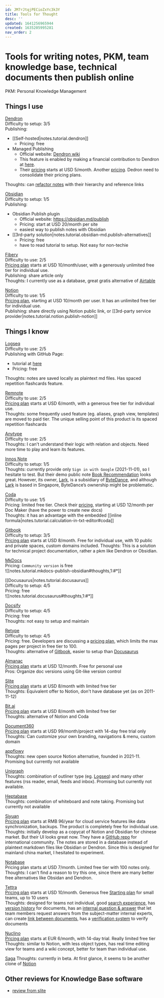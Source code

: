 ```yaml
---
id: JM7rJtqjPECioZxYc3k3Y
title: Tools for Thought
desc: ''
updated: 1641256965944
created: 1635205995281
nav_order: 2
---
```

# Tools for writing notes, PKM, team knowledge base, technical documents then publish online

PKM: Personal Knowledge Management

## Things I use

[Dendron](https://www.dendron.so/)    
Difficulty to setup: 3/5  
Publishing:
- [[Self-hosted|notes.tutorial.dendron]]
    - Pricing: free
- Managed Publishing
    - Official website: [Dendron wiki](https://wiki.dendron.so/notes/a6b9c043-7713-48ea-b826-50d003e3e21f/)
    - This feature is enabled by making a financial contribution to Dendron at [here](https://wiki.dendron.so/notes/abda4d2a-d8a2-4dd6-8ea0-4a5661fa13c1/). 
    - Their [pricing](https://accounts.dendron.so/account/subscribe) starts at USD 5/month. Another [pricing](https://wiki.dendron.so/notes/abda4d2a-d8a2-4dd6-8ea0-4a5661fa13c1/). Dedron need to consolidate their pricing plans.
    
Thoughts: can [refactor notes](https://wiki.dendron.so/notes/srajljj10V2dl19nCSFiC/) with their hierarchy and reference links

[Obsidian](https://obsidian.md/)  
Difficulty to setup: 1/5  
Publishing:
- Obsidian Publish plugin
    - Official website: https://obsidian.md/publish
    - Pricing: start at USD 20/month per site
    - easiest way to publish notes with Obsidian
- [[3rd-party solution|notes.tutorial.obsidian-md.publish-alternatives]]  
    - Pricing: free
    - have to read tutorial to setup. Not easy for non-techie

[Fibery](https://fibery.io/)  
Difficulty to use: 2/5  
[Pricing plan](https://fibery.io/pricing) starts at USD 10/month/user, with a generously unlimited free tier for individual use.  
Publishing: share article only  
Thoughts: I currently use as a database, great gratis alternative of [Airtable](https://wwww.airtable.com/)

[Notion](https://www.notion.so/)  
Difficulty to use: 1/5  
[Pricing plan](https://www.notion.so/pricing), starting at USD 10/month per user. It has an unlimited free tier for individual use.  
Publishing: share directly using Notion public link, or [[3rd-party service provider|notes.tutorial.notion.publish-notion]]

## Things I know

[Logseq](https://logseq.com/)  
Difficulty to use: 2/5  
Publishing with GitHub Page:  
- tutorial at [here](https://logseq.github.io/#/page/Publishing%20(Desktop%20App%20Only))
- Pricing: free  

Thoughts: notes are saved locally as plaintext md files. Has spaced repetition flashcards feature. 

[Remnote](https://www.remnote.com/)  
Difficulty to use: 2/5  
[Pricing plan](https://www.remnote.com/pricing) starts at USD 6/month, with a generous free tier for individual use.  
Thoughts: some frequently used feature (eg. aliases, graph view, templates) are moved to paid tier. The unique selling point of this product is its spaced repetition flashcards

[Anytype](https://anytype.io/en)  
Difficulty to use: 2/5  
Thoughts: I can't understand their logic with relation and objects. Need more time to play and learn its features.

[Innos Note](https://innos.io/)  
Difficulty to setup: 1/5  
Thoughts: currently provide only `Sign in with Google` (2021-11-01), so I hesitate to test. But their demo public note [Book Recommendation](https://innos.io/space/7ecfa27d-bda6-c188-4418-f4189244b425?p=7ecfa27d-bda6-c188-4418-f4189244b425) looks great. However, its owner, [Lark](https://www.larksuite.com/), is a subsidiary of [ByteDance](https://www.bytedance.com/en/), and although [Lark](https://www.larksuite.com/) is based in Singapore, ByteDance’s ownership might be problematic.

[Coda](https://coda.io/)  
Difficulty to use: 1/5  
Pricing: limited free tier. Check their [pricing](https://coda.io/pricing), starting at USD 12/month per Doc Maker (have the power to create new docs)  
Thoughts: it has an advantage with the embedded [[inline formula|notes.tutorial.calculation-in-txt-editor#coda]]

[Gitbook](https://www.gitbook.com/)  
Difficulty to setup: 3/5  
[Pricing plan](https://www.gitbook.com/pricing) starts at USD 8/month. Free for individual use, with 10 public and private spaces, custom domains included.
Thoughts: This is a solution for technical project documentation, rather a pkm like Dendron or Obsidian.

[MkDocs](https://www.mkdocs.org/)  
Pricing: `Community version` is free  
![[notes.tutorial.mkdocs-publish-obsidian#thoughts,1:#*]]

[[Docusaurus|notes.tutorial.docusaurus]]  
Difficulty to setup: 4/5  
Pricing: free  
![[notes.tutorial.docusaurus#thoughts,1:#*]]

[Docsify](https://docsify.js.org/#/)  
Difficulty to setup: 4/5  
Pricing: free  
Thoughts: not easy to setup and maintain

[Retype](https://retype.com/)  
Difficulty to setup: 4/5  
Pricing: free. Developers are discussing a [pricing plan](https://github.com/retypeapp/retype/discussions/224), which limits the max pages per project in free tier to 100.  
Thoughts: alternative of [Gitbook](https://www.gitbook.com/), easier to setup than [Docusaurus](https://docusaurus.io/)

[Almanac](https://almanac.io/)  
[Pricing plan](https://almanac.io/pricing) starts at USD 12/month. Free for personal use  
Pros: Organize doc versions using Git-like version control

[Slite](https://slite.com/)  
[Pricing plan](https://slite.com/pricing) starts at USD 8/month with limited free tier   
Thoughts: Equivalent offer to Notion, don't have database yet (as on 2011-11-12)

[Bit.ai](https://bit.ai/)  
[Pricing plan](https://bit.ai/pricing) starts at USD 8/month with limited free tier  
Thoughts: alternative of Notion and Coda

[Document360](https://document360.com/)  
[Pricing plan](https://document360.com/pricing/) starts at USD 99/month/project with 14-day free trial only  
Thoughts: Can customize your own branding, navigations & menu, custom domain

[appflowy](https://www.appflowy.io/)  
Thoughts: new open source Notion alternative, founded in 2021-11. Promising but currently not available

[Unigraph](https://unigraph.dev/)  
Thoughts: combination of outliner type (eg. [Logseq](https://logseq.com/)) and many other features (rss reader, email, feeds and inbox). Promising but currently not available.

[Heptabase](https://heptabase.com/)  
Thoughts: combination of whiteboard and note taking. Promising but currently not available

[Siyuan](https://b3log.org/siyuan/)  
[Pricing plan](https://b3log.org/siyuan/pricing.html) starts at RMB 96/year for cloud service features like data synchronization, backups. The product is completely free for individual use.  
Thoughts: initially develop as a copycat of Notion and Obsidian for chinese market. But their UI looks great now. They have a [GitHub repo](https://github.com/siyuan-note/siyuan) for international community. The notes are stored in a database instead of plaintext markdown files like Obsidian or Dendron. Since this is designed for mainland china market, I hesitated to experiment.

[Notabase](https://notabase.io/)  
Pricing plan starts at USD 7/month. Limited free tier with 100 notes only.  
Thoughts: I can't find a reason to try this one, since there are many better free alternatives like Obsidan and Dendron.

[Tettra](https://tettra.com/)  
[Pricing plan](https://tettra.com/pricing/) starts at USD 10/month. Generous free [Starting plan](https://support.tettra.co/en/articles/4394100-starting-plan-user-limit) for small teams, up to 10 users  
Thoughts: designed for teams not individual, good [search experience](https://support.tettra.co/en/articles/2548482-searching-in-tettra), has [version history](https://support.tettra.co/en/articles/365164-version-history-page-revisions) for documents, has an [internal question & answer](https://support.tettra.co/en/articles/5191953-questions-answers-overview) that let team members request answers from the subject-matter internal experts, can create [link between documents](https://support.tettra.co/en/articles/615205-internal-page-linking), has a [verification system](https://support.tettra.co/en/articles/4632643-verification) to verify documents

[Nuclino](https://www.nuclino.com/)  
[Pricing plan](https://www.nuclino.com/pricing) starts at EUR 6/month, with 14-day trial. Really limited free tier  
Thoughts: similar to Notion, with less object types, has real time editing view for teams and a wiki concept, better for team than individual use.

[Saga](https://saga.so/)
Thoughts: currently in beta. At first glance, it seems to be another clone of [Notion](https://www.notion.so/)

## Other reviews for Knowledge Base software
- [review from slite](https://slite.com/learn/knowledge-base-softwares)

